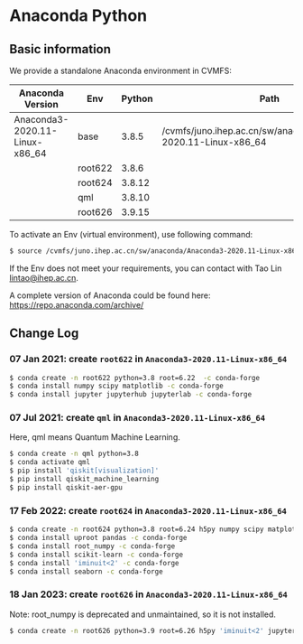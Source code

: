 # Anaconda Python

## Basic information

We provide a standalone Anaconda environment in CVMFS:

|          Anaconda Version       |    Env  | Python |                         Path                                      |
|---------------------------------|---------|--------|-------------------------------------------------------------------|
| Anaconda3-2020.11-Linux-x86_64  |   base  | 3.8.5  | /cvmfs/juno.ihep.ac.cn/sw/anaconda/Anaconda3-2020.11-Linux-x86_64 |
|                                 | root622 | 3.8.6  |                                                                   |
|                                 | root624 | 3.8.12 |                                                                   |
|                                 |   qml   | 3.8.10 |                                                                   |
|                                 | root626 | 3.9.15 |                                                                   |

To activate an Env (virtual environment), use following command:

```bash
$ source /cvmfs/juno.ihep.ac.cn/sw/anaconda/Anaconda3-2020.11-Linux-x86_64/bin/activate root622
```

If the Env does not meet your requirements, you can contact with Tao Lin <lintao@ihep.ac.cn>.

A complete version of Anaconda could be found here: https://repo.anaconda.com/archive/

## Change Log

### 07 Jan 2021: create `root622` in `Anaconda3-2020.11-Linux-x86_64`
```bash
$ conda create -n root622 python=3.8 root=6.22  -c conda-forge
$ conda install numpy scipy matplotlib -c conda-forge
$ conda install jupyter jupyterhub jupyterlab -c conda-forge
```

### 07 Jul 2021: create `qml` in `Anaconda3-2020.11-Linux-x86_64`
Here, qml means Quantum Machine Learning. 

```bash
$ conda create -n qml python=3.8
$ conda activate qml
$ pip install 'qiskit[visualization]'
$ pip install qiskit_machine_learning
$ pip install qiskit-aer-gpu
```

### 17 Feb 2022: create `root624` in `Anaconda3-2020.11-Linux-x86_64`
```bash
$ conda create -n root624 python=3.8 root=6.24 h5py numpy scipy matplotlib jupyter jupyterhub jupyterlab -c conda-forge
$ conda install uproot pandas -c conda-forge
$ conda install root_numpy -c conda-forge
$ conda install scikit-learn -c conda-forge
$ conda install 'iminuit<2' -c conda-forge
$ conda install seaborn -c conda-forge
```

### 18 Jan 2023: create `root626` in `Anaconda3-2020.11-Linux-x86_64`
Note: root_numpy is deprecated and unmaintained, so it is not installed. 

```bash
$ conda create -n root626 python=3.9 root=6.26 h5py 'iminuit<2' jupyter jupyterhub jupyterlab matplotlib numpy pandas scikit-learn scipy seaborn uproot -c conda-forge
```

